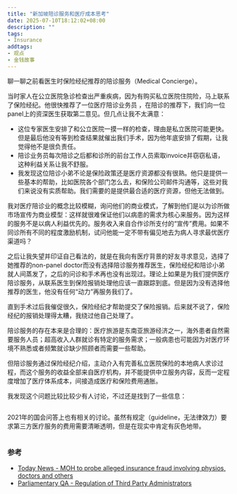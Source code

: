 ```yaml
---
title: "新加坡陪诊服务和医疗成本思考"
date: 2025-07-10T18:12:02+08:00
description: ""
tags: 
- Insurance
addtags:
- 观点
- 金钱故事
---
```


聊一聊之前看医生时保险经纪推荐的陪诊服务（Medical Concierge）。

当时家人在公立医院急诊检查出严重疾病，因为有购买私立医院住院险，马上联系了保险经纪。他很快推荐了一位医疗陪诊业务员 ，在陪诊的推荐下，我们向一位panel上的资深医生获取第二意见。但几点让我不太满意：

- 这位专家医生安排了和公立医院一摸一样的检查，理由是私立医院可能更快。但是最后他没有等到检查结果就催出我们手术，因为他年底安排了假期，让我觉得他不是很负责任。
- 陪诊业务员每次陪诊之后都和诊所的前台工作人员索取invoice并窃窃私语，这种利益关系让我不舒服。
- 我发现这位陪诊小弟不论是保险政策还是医疗资源都没有很熟。他只是提供一些基本的帮助，比如医院各个部门怎么去，和保险公司邮件沟通等，这些对我们来说没有实质帮助。我们需要的是提供最合适的医疗资源，但他无法做到。

我对医疗陪诊业的概念比较模糊，询问他们的商业模式，了解到他们是以为诊所做市场宣传为商业模型：这样就很难保证他们以病患的需求为核心来服务。因为这样的服务不是以病人利益优先的。服务收入来自合作诊所支付的“宣传”费用。如果不同诊所有不同的程度激励机制，试问他能一定不带有偏见地去为病人寻求最优医疗渠道吗？

之后让我失望并印证自己看法的，就是在我向有医疗背景的好友寻求意见，选择了她推荐的non-panel doctor而没有选择陪诊服务推荐医生，保险经纪和陪诊小弟就人间蒸发了，之后的问诊和手术再也没有出现过。理论上如果是为我们提供医疗陪诊服务，从联系医生到保险报销处理他应该一直跟踪到底。但是因为没有选择他推荐的医生，他没有任何“动力”再服务我们了。

直到手术过后我催促很久，保险经纪才帮助提交了保险报销。后来就不说了，保险经纪的报销处理得太糟，我绕过他自己处理了。

陪诊服务的存在本来是合理的：医疗旅游是东南亚旅游经济之一，海外患者自然需要服务人员；超高收入人群就诊有特定的服务需求；一般病患也可能因为对医疗环境不熟悉或者频繁就诊缺少照顾者而需要一些帮助。

但陪诊服务通过保险经纪介绍，主动介入有完善私立医院保险的本地病人求诊过程，而这个服务的收益全部来自医疗机构，并不能提供中立服务内容，反而一定程度增加了医疗体系成本，间接造成医疗和保险费用通胀。

我发现这个问题比较比较少有人讨论，不过还是找到了一些信息：

<div>
    <span class="image fit" style="max-width: 800px;"><img src="https://s3.ap-southeast-1.amazonaws.com/littlecheesecake.me/money.sense/singapore-medical-concierge/medical-concierge-news.png" alt="" /></span>
</div>

2021年的国会问答上也有相关的讨论。虽然有规定（guideline，无法律效力）要求第三方医疗服务的费用需要清晰透明，但是在现实中肯定有灰色地带。

<div>
    <span class="image fit" style="max-width: 800px;"><img src="https://s3.ap-southeast-1.amazonaws.com/littlecheesecake.me/money.sense/singapore-medical-concierge/medical-concierge.png" alt="" /></span>
</div>

### 参考

- [Today News - MOH to probe alleged insurance fraud involving physios, doctors and others](https://www.todayonline.com/singapore/moh-probe-alleged-insurance-fraud-involving-physios-doctors-and-others)
- [Parliamentary QA - Regulation of Third Party Administrators](https://www.moh.gov.sg/newsroom/regulation-of-third-party-administrators)
